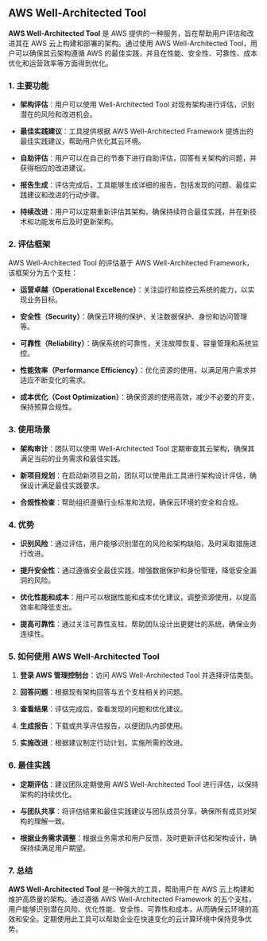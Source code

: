 ## AWS Well-Architected Tool

**AWS Well-Architected Tool** 是 AWS 提供的一种服务，旨在帮助用户评估和改进其在 AWS 云上构建和部署的架构。通过使用 AWS Well-Architected Tool，用户可以确保其云架构遵循 AWS 的最佳实践，并且在性能、安全性、可靠性、成本优化和运营效率等方面得到优化。

### 1. 主要功能

- **架构评估**：用户可以使用 Well-Architected Tool 对现有架构进行评估，识别潜在的风险和改进机会。

- **最佳实践建议**：工具提供根据 AWS Well-Architected Framework 提炼出的最佳实践建议，帮助用户优化其云环境。

- **自助评估**：用户可以在自己的节奏下进行自助评估，回答有关架构的问题，并获得相应的改进建议。

- **报告生成**：评估完成后，工具能够生成详细的报告，包括发现的问题、最佳实践建议和改进的行动步骤。

- **持续改进**：用户可以定期重新评估其架构，确保持续符合最佳实践，并在新技术和功能发布后及时更新架构。

### 2. 评估框架

AWS Well-Architected Tool 的评估基于 AWS Well-Architected Framework，该框架分为五个支柱：

- **运营卓越（Operational Excellence）**：关注运行和监控云系统的能力，以实现业务目标。

- **安全性（Security）**：确保云环境的保护，关注数据保护、身份和访问管理等。

- **可靠性（Reliability）**：确保系统的可靠性，关注故障恢复、容量管理和系统监控。

- **性能效率（Performance Efficiency）**：优化资源的使用，以满足用户需求并适应不断变化的需求。

- **成本优化（Cost Optimization）**：确保资源的使用高效，减少不必要的开支，保持预算合规性。

### 3. 使用场景

- **架构审计**：团队可以使用 Well-Architected Tool 定期审查其云架构，确保其满足当前的业务需求和最佳实践。

- **新项目规划**：在启动新项目之前，团队可以使用此工具进行架构设计评估，确保设计满足最佳实践要求。

- **合规性检查**：帮助组织遵循行业标准和法规，确保云环境的安全和合规。

### 4. 优势

- **识别风险**：通过评估，用户能够识别潜在的风险和架构缺陷，及时采取措施进行改进。

- **提升安全性**：通过遵循安全最佳实践，增强数据保护和身份管理，降低安全漏洞的风险。

- **优化性能和成本**：用户可以根据性能和成本优化建议，调整资源使用，以提高效率和降低支出。

- **提高可靠性**：通过关注可靠性支柱，帮助团队设计出更健壮的系统，确保业务连续性。

### 5. 如何使用 AWS Well-Architected Tool

1. **登录 AWS 管理控制台**：访问 AWS Well-Architected Tool 并选择评估类型。
  
2. **回答问题**：根据现有架构回答与五个支柱相关的问题。

3. **查看结果**：评估完成后，查看发现的问题和优化建议。

4. **生成报告**：下载或共享评估报告，以便团队内部使用。

5. **实施改进**：根据建议制定行动计划，实施所需的改进。

### 6. 最佳实践

- **定期评估**：建议团队定期使用 AWS Well-Architected Tool 进行评估，以保持架构的持续优化。

- **与团队共享**：将评估结果和最佳实践建议与团队成员分享，确保所有成员对架构的理解一致。

- **根据业务需求调整**：根据业务需求和用户反馈，及时更新评估和架构设计，确保持续满足用户期望。

### 7. 总结

**AWS Well-Architected Tool** 是一种强大的工具，帮助用户在 AWS 云上构建和维护高质量的架构。通过遵循 AWS Well-Architected Framework 的五个支柱，用户能够识别潜在风险、优化性能、安全性、可靠性和成本，从而确保云环境的高效和安全。定期使用此工具可以帮助企业在快速变化的云计算环境中保持竞争优势。